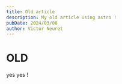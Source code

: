 ```yaml
---
title: Old article
description: My old article using astro !
pubDate: 2024/03/08
author: Victor Neuret
---
```


# OLD

yes yes !
